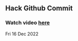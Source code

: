 
 ## Hack Github Commit 
 ### Watch video <a href="https://www.youtube.com">here</a> 
 Fri 16 Dec 2022 
